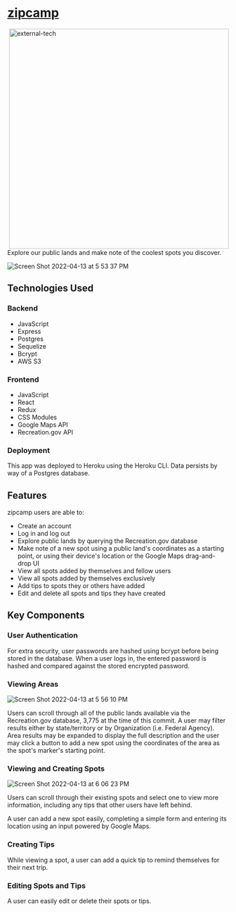 # [zipcamp](https://zipcamp-by-taylorbhogan.herokuapp.com/) 
<img width="500" align="right" alt="external-tech" src="https://user-images.githubusercontent.com/79616733/166082597-f4ea2216-0165-4c5c-9e4a-3e38d9054139.png">


Explore our public lands and make note of the coolest spots you discover.


![Screen Shot 2022-04-13 at 5 53 37 PM](https://user-images.githubusercontent.com/79616733/163293279-424cfb52-d341-4812-8f43-7383b6c8636c.png)


## Technologies Used

### Backend 
- JavaScript
- Express
- Postgres
- Sequelize
- Bcrypt
- AWS S3

### Frontend
- JavaScript
- React
- Redux
- CSS Modules
- Google Maps API
- Recreation.gov API

### Deployment

This app was deployed to Heroku using the Heroku CLI. Data persists by way of a Postgres database.

## Features

zipcamp users are able to:
* Create an account
* Log in and log out
* Explore public lands by querying the Recreation.gov database
* Make note of a new spot using a public land's coordinates as a starting point, or using their device's location or the Google Maps drag-and-drop UI
* View all spots added by themselves and fellow users
* View all spots added by themselves exclusively
* Add tips to spots they or others have added
* Edit and delete all spots and tips they have created 

## Key Components

### User Authentication

For extra security, user passwords are hashed using bcrypt before being stored in the database. When a user logs in, the entered password is hashed and compared against the stored encrypted password.

### Viewing Areas

![Screen Shot 2022-04-13 at 5 56 10 PM](https://user-images.githubusercontent.com/79616733/163293310-53bad0ec-a22d-4e13-ac2a-b13bdd04f1a3.png)

Users can scroll through all of the public lands available via the Recreation.gov database, 3,775 at the time of this commit. A user may filter results either by state/territory or by Organization (i.e. Federal Agency). Area results may be expanded to display the full description and the user may click a button to add a new spot using the coordinates of the area as the spot's marker's starting point.

### Viewing and Creating Spots

![Screen Shot 2022-04-13 at 6 06 23 PM](https://user-images.githubusercontent.com/79616733/163294083-75e6fc6e-05cc-4add-adbe-a9c31e2db93b.png)

Users can scroll through their existing spots and select one to view more information, including any tips that other users have left behind.

A user can add a new spot easily, completing a simple form and entering its location using an input powered by Google Maps.

### Creating Tips

While viewing a spot, a user can add a quick tip  to remind themselves for their next trip.

### Editing Spots and Tips

A user can easily edit or delete their spots or tips. 
